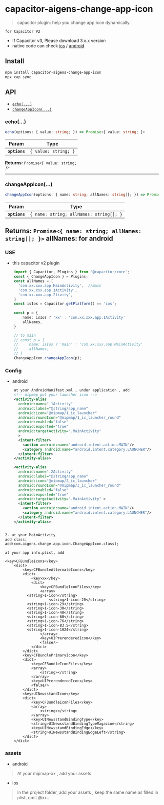 # capacitor-aigens-change-app-icon
> capacitor plugin: help you change app icon dynamically.

``for Capacitor V2``

* If Capacitor v3, Please download 3.x.x version
* native code can check [ios](https://github.com/PeiJueChen/changeAppIcon-ios) / [android](https://github.com/PeiJueChen/changeAppIcon-android)

## Install

```bash
npm install capacitor-aigens-change-app-icon
npx cap sync
```

## API

<docgen-index>

* [`echo(...)`](#echo)
* [`changeAppIcon(...)`](#changeappicon)

</docgen-index>

<docgen-api>
<!--Update the source file JSDoc comments and rerun docgen to update the docs below-->

### echo(...)

```typescript
echo(options: { value: string; }) => Promise<{ value: string; }>
```

| Param         | Type                            |
| ------------- | ------------------------------- |
| **`options`** | <code>{ value: string; }</code> |

**Returns:** <code>Promise&lt;{ value: string; }&gt;</code>

--------------------


### changeAppIcon(...)

```typescript
changeAppIcon(options: { name: string; allNames: string[]; }) => Promise<{ name: string; allNames: string[]; }>
```

| Param         | Type                                               |
| ------------- | -------------------------------------------------- |
| **`options`** | <code>{ name: string; allNames: string[]; }</code> |

**Returns:** <code>Promise&lt;{ name: string; allNames: string[]; }&gt;</code>
allNames: for android
--------------------

</docgen-api>

### USE 

* this capacitor v2 plugin

```typescript
    import { Capacitor, Plugins } from '@capacitor/core';
    const { ChangeAppIcon } = Plugins;
    const allNames = [
      'com.xx.xxx.app.MainActivity',  //main
      'com.xx.xxx.app.1Activity', 
      'com.xx.xxx.app.2tivity',
    ]
    const isIos = Capacitor.getPlatform() == 'ios';
    
    const p = {
        name: isIos ? 'xx' : 'com.xx.xxx.app.1Activity'
        allNames,
    }

    // to main
    // const p = {
    //     name: isIos ? 'main' : 'com.xx.xxx.app.MainActivity'
    //     allNames,
    // }
    ChangeAppIcon.changeAppIcon(p);

```

### Config

* android

```xml
    at your AndroidManifest.xml , under application , add
    <!-- mipmap put your launcher icon -->
    <activity-alias
      android:name=".1Activity"
      android:label="@string/app_name"
      android:icon="@mipmap/1_ic_launcher"
      android:roundIcon="@mipmap/1_ic_launcher_round"
      android:enabled="false"
      android:exported="true"
      android:targetActivity=".MainActivity"
      >
      <intent-filter>
        <action android:name="android.intent.action.MAIN"/>
        <category android:name="android.intent.category.LAUNCHER"/>
      </intent-filter>
    </activity-alias>

    <activity-alias
      android:name=".2Activity"
      android:label="@string/app_name"
      android:icon="@mipmap/2_ic_launcher"
      android:roundIcon="@mipmap/3_ic_launcher_round"
      android:enabled="false"
      android:exported="true"
      android:targetActivity=".MainActivity" >
      <intent-filter>
        <action android:name="android.intent.action.MAIN"/>
        <category android:name="android.intent.category.LAUNCHER"/>
      </intent-filter>
    </activity-alias>


2. at your MainActivity
add class:
add(com.aigens.change.app.icon.ChangeAppIcon.class);
```

```plist
at your app info.plist, add

<key>CFBundleIcons</key>
	<dict>
		<key>CFBundleAlternateIcons</key>
		<dict>
			<key>xx</key>
			<dict>
				<key>CFBundleIconFiles</key>
				<array>
          <string>1-icon</string>
					<string>1-icon-20</string>
          <string>1-icon-29</string>
          <string>1-icon-30</string>
          <string>1-icon-40</string>
          <string>1-icon-60</string>
          <string>1-icon-76</string>
          <string>1-icon-83.5</string>
          <string>1-icon-1024</string>
				</array>
				<key>UIPrerenderedIcon</key>
				<false/>
			</dict>
		</dict>
		<key>CFBundlePrimaryIcon</key>
		<dict>
			<key>CFBundleIconFiles</key>
			<array>
				<string></string>
			</array>
			<key>UIPrerenderedIcon</key>
			<false/>
		</dict>
		<key>UINewsstandIcon</key>
		<dict>
			<key>CFBundleIconFiles</key>
			<array>
				<string></string>
			</array>
			<key>UINewsstandBindingType</key>
			<string>UINewsstandBindingTypeMagazine</string>
			<key>UINewsstandBindingEdge</key>
			<string>UINewsstandBindingEdgeLeft</string>
		</dict>
	</dict>

```

### assets
* android
> At your mipmap-xx , add your assets

* ios
> In the project folder, add your assets , keep the same name as filled in plist, omit @xx.. 

